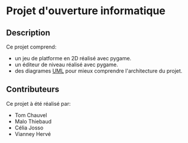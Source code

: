 # Projet d'ouverture informatique

## Description

Ce projet comprend:

- un jeu de platforme en 2D réalisé avec pygame.
- un éditeur de niveau réalisé avec pygame.
- des diagrames [UML](./uml/) pour mieux comprendre l'architecture du projet.

## Contributeurs

Ce projet à été réalisé par:

- Tom Chauvel
- Malo Thiebaud
- Célia Josso
- Vianney Hervé

